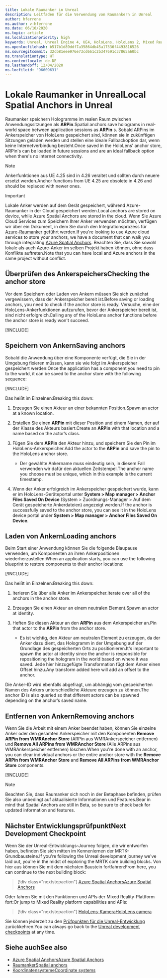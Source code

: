 ```yaml
---
title: Lokale Raumanker in Unreal
description: Leitfaden für die Verwendung von Raumankern in Unreal
author: hferrone
ms.author: v-hferrone
ms.date: 06/10/2020
ms.topic: article
ms.localizationpriority: high
keywords: Unreal, Unreal Engine 4, UE4, HoloLens, HoloLens 2, Mixed Reality, Entwicklung, Features, Dokumentation, Leitfäden, Hologramme, Raumanker, Mixed Reality-Headset, Windows Mixed Reality-Headset, Virtual Reality-Headset
ms.openlocfilehash: b517b1d89ddf7a35864db45a17336f4493816526
ms.sourcegitcommit: 32cb81eee976e73cd661c2b347691c37865a60bc
ms.translationtype: HT
ms.contentlocale: de-DE
ms.lasthandoff: 12/04/2020
ms.locfileid: "96609631"
---
```

# <a name="local-spatial-anchors-in-unreal"></a><span data-ttu-id="19b27-104">Lokale Raumanker in Unreal</span><span class="sxs-lookup"><span data-stu-id="19b27-104">Local Spatial Anchors in Unreal</span></span>

<span data-ttu-id="19b27-105">Raumanker speichern Hologramme im realen Raum zwischen Anwendungssitzungen als **ARPin**.</span><span class="sxs-lookup"><span data-stu-id="19b27-105">Spatial anchors save holograms in real-world space between application sessions as **ARPin** s.</span></span> <span data-ttu-id="19b27-106">Sobald ARPins im Ankerspeicher von HoloLens gespeichert sind, können sie in zukünftigen Sitzungen geladen werden und stellen eine ideale Fallbackoption dar, wenn keine Internetverbindung besteht.</span><span class="sxs-lookup"><span data-stu-id="19b27-106">Once saved in the HoloLens' anchor store, ARPin's can be loaded in future sessions and are an ideal fallback option when there's no internet connectivity.</span></span>

> [!NOTE]
> <span data-ttu-id="19b27-107">Ankerfunktionen aus UE 4.25 sind in 4.26 veraltet und sollten durch neuere ersetzt werden.</span><span class="sxs-lookup"><span data-stu-id="19b27-107">Anchor functions from UE 4.25 are obsolete in 4.26 and should be replaced with newer ones.</span></span> 

> [!IMPORTANT]
> <span data-ttu-id="19b27-108">Lokale Anker werden auf dem Gerät gespeichert, während Azure-Raumanker in der Cloud gespeichert werden.</span><span class="sxs-lookup"><span data-stu-id="19b27-108">Local anchors are stored on device, while Azure Spatial Anchors are stored in the cloud.</span></span> <span data-ttu-id="19b27-109">Wenn Sie Azure Cloud Services zum Speichern Ihrer Anker verwenden möchten, verfügen wir über ein Dokument, in dem Sie durch den Integrationsprozess für [Azure-Raumanker](unreal-azure-spatial-anchors.md) geführt werden.</span><span class="sxs-lookup"><span data-stu-id="19b27-109">If you're looking to use Azure cloud services to store your anchors, we have a document that can walk you through integrating [Azure Spatial Anchors](unreal-azure-spatial-anchors.md).</span></span> <span data-ttu-id="19b27-110">Beachten Sie, dass Sie sowohl lokale als auch Azure-Anker im selben Projekt haben können, ohne dass Konflikte auftreten.</span><span class="sxs-lookup"><span data-stu-id="19b27-110">Note that you can have local and Azure anchors in the same project without conflict.</span></span>

## <a name="checking-the-anchor-store"></a><span data-ttu-id="19b27-111">Überprüfen des Ankerspeichers</span><span class="sxs-lookup"><span data-stu-id="19b27-111">Checking the anchor store</span></span>

<span data-ttu-id="19b27-112">Vor dem Speichern oder Laden von Ankern müssen Sie sich zunächst vergewissern, dass der Ankerspeicher bereit ist.</span><span class="sxs-lookup"><span data-stu-id="19b27-112">Before saving or loading anchors, you need to check if the anchor store is ready.</span></span>  <span data-ttu-id="19b27-113">Versuche, eine der HoloLens-Ankerfunktionen aufzurufen, bevor der Ankerspeicher bereit ist, sind nicht erfolgreich.</span><span class="sxs-lookup"><span data-stu-id="19b27-113">Calling any of the HoloLens anchor functions before the anchor store is ready won't succeed.</span></span>  

[!INCLUDE[](includes/tabs-sa-1.md)]

## <a name="saving-anchors"></a><span data-ttu-id="19b27-114">Speichern von Ankern</span><span class="sxs-lookup"><span data-stu-id="19b27-114">Saving anchors</span></span>

<span data-ttu-id="19b27-115">Sobald die Anwendung über eine Komponente verfügt, die Sie in der Umgebung fixieren müssen, kann sie wie folgt im Ankerspeicher gespeichert werden:</span><span class="sxs-lookup"><span data-stu-id="19b27-115">Once the application has a component you need to pin to the world, it can be saved to the anchor store with the following sequence:</span></span> 

[!INCLUDE[](includes/tabs-sa-2.md)]

<span data-ttu-id="19b27-116">Das heißt im Einzelnen:</span><span class="sxs-lookup"><span data-stu-id="19b27-116">Breaking this down:</span></span>
1. <span data-ttu-id="19b27-117">Erzeugen Sie einen Akteur an einer bekannten Position.</span><span class="sxs-lookup"><span data-stu-id="19b27-117">Spawn an actor at a known location.</span></span>
2. <span data-ttu-id="19b27-118">Erstellen Sie einen **ARPin** mit dieser Position und einem Namen, der auf der Klasse des Akteurs basiert.</span><span class="sxs-lookup"><span data-stu-id="19b27-118">Create an **ARPin** with that location and a name based on the actor’s class.</span></span> 
3. <span data-ttu-id="19b27-119">Fügen Sie dem **ARPin** den Akteur hinzu, und speichern Sie den Pin im HoloLens-Ankerspeicher.</span><span class="sxs-lookup"><span data-stu-id="19b27-119">Add the actor to the **ARPin** and save the pin to the HoloLens anchor store.</span></span>  
    * <span data-ttu-id="19b27-120">Der gewählte Ankername muss eindeutig sein, in diesem Fall verwenden wir dafür den aktuellen Zeitstempel.</span><span class="sxs-lookup"><span data-stu-id="19b27-120">The anchor name you choose must be unique, which in this example is the current timestamp.</span></span> 

4. <span data-ttu-id="19b27-121">Wenn der Anker erfolgreich im Ankerspeicher gespeichert wurde, kann er im HoloLens-Geräteportal unter **System > Map manager > Anchor Files Saved On Device** (System > Zuordnungs-Manager > Auf dem Gerät gespeicherte Ankerdateien) angezeigt werden.</span><span class="sxs-lookup"><span data-stu-id="19b27-121">If the anchor is successfully saved to the anchor store, you can see it in the HoloLens device portal under **System > Map manager > Anchor Files Saved On Device**.</span></span> 

## <a name="loading-anchors"></a><span data-ttu-id="19b27-122">Laden von Ankern</span><span class="sxs-lookup"><span data-stu-id="19b27-122">Loading anchors</span></span>

<span data-ttu-id="19b27-123">Beim Start einer Anwendung können Sie die folgende Blaupause verwenden, um Komponenten an ihren Ankerpositionen wiederherzustellen:</span><span class="sxs-lookup"><span data-stu-id="19b27-123">When an application starts, you can use the following blueprint to restore components to their anchor locations:</span></span>

[!INCLUDE[](includes/tabs-sa-3.md)]

<span data-ttu-id="19b27-124">Das heißt im Einzelnen:</span><span class="sxs-lookup"><span data-stu-id="19b27-124">Breaking this down:</span></span>
1. <span data-ttu-id="19b27-125">Iterieren Sie über alle Anker im Ankerspeicher.</span><span class="sxs-lookup"><span data-stu-id="19b27-125">Iterate over all of the anchors in the anchor store.</span></span> 
2. <span data-ttu-id="19b27-126">Erzeugen Sie einen Akteur an einem neutralen Element.</span><span class="sxs-lookup"><span data-stu-id="19b27-126">Spawn an actor at identity.</span></span>
3. <span data-ttu-id="19b27-127">Heften Sie diesen Akteur an den **ARPin** aus dem Ankerspeicher an.</span><span class="sxs-lookup"><span data-stu-id="19b27-127">Pin that actor to the **ARPin** from the anchor store.</span></span>  

    * <span data-ttu-id="19b27-128">Es ist wichtig, den Akteur am neutralen Element zu erzeugen, da der Anker dazu dient, das Hologramm in der Umgebung auf der Grundlage des gespeicherten Orts zu positionieren.</span><span class="sxs-lookup"><span data-stu-id="19b27-128">It's important to spawn the actor at identity since the anchor is responsible for repositioning the hologram in the world based on where it was saved.</span></span> <span data-ttu-id="19b27-129">Jede hier hinzugefügte Transformation fügt dem Anker einen Offset hinzu.</span><span class="sxs-lookup"><span data-stu-id="19b27-129">Any transform added here will add an offset to the anchor.</span></span> 

<span data-ttu-id="19b27-130">Die Anker-ID wird ebenfalls abgefragt, um abhängig vom gespeicherten Namen des Ankers unterschiedliche Akteure erzeugen zu können.</span><span class="sxs-lookup"><span data-stu-id="19b27-130">The anchor ID is also queried so that different actors can be spawned depending on the anchor’s saved name.</span></span> 

## <a name="removing-anchors"></a><span data-ttu-id="19b27-131">Entfernen von Ankern</span><span class="sxs-lookup"><span data-stu-id="19b27-131">Removing anchors</span></span> 

<span data-ttu-id="19b27-132">Wenn Sie die Arbeit mit einem Anker beendet haben, können Sie einzelne Anker oder den gesamten Ankerspeicher mit den Komponenten **Remove ARPin from WMRAnchor Store** (ARPin aus WMRAnkerspeicher entfernen) und **Remove All ARPins from WMRAnchor Store** (Alle ARPins aus WMRAnkerspeicher entfernen) löschen.</span><span class="sxs-lookup"><span data-stu-id="19b27-132">When you're done with an anchor, you can clear individual anchors or the entire anchor store with the **Remove ARPin from WMRAnchor Store** and **Remove All ARPins from WMRAnchor Store** components.</span></span>

[!INCLUDE[](includes/tabs-sa-4.md)]

> [!NOTE]
> <span data-ttu-id="19b27-133">Beachten Sie, dass Raumanker sich noch in der Betaphase befinden, prüfen Sie also unbedingt auf aktualisierte Informationen und Features.</span><span class="sxs-lookup"><span data-stu-id="19b27-133">Bear in mind that Spatial Anchors are still in Beta, so be sure to check back for updated information and features.</span></span>

## <a name="next-development-checkpoint"></a><span data-ttu-id="19b27-134">Nächster Entwicklungsprüfpunkt</span><span class="sxs-lookup"><span data-stu-id="19b27-134">Next Development Checkpoint</span></span>

<span data-ttu-id="19b27-135">Wenn Sie der Unreal-Entwicklungs-Journey folgen, die wir entworfen haben, befinden Sie sich mitten im Kennenlernen der MRTK-Grundbausteine.</span><span class="sxs-lookup"><span data-stu-id="19b27-135">If you're following the Unreal development journey we've laid out, you're in the midst of exploring the MRTK core building blocks.</span></span> <span data-ttu-id="19b27-136">Von hier aus können Sie mit dem nächsten Baustein fortfahren:</span><span class="sxs-lookup"><span data-stu-id="19b27-136">From here, you can continue to the next building block:</span></span> 

> [!div class="nextstepaction"]
> [<span data-ttu-id="19b27-137">Azure Spatial Anchors</span><span class="sxs-lookup"><span data-stu-id="19b27-137">Azure Spatial Anchors</span></span>](unreal-azure-spatial-anchors.md)

<span data-ttu-id="19b27-138">Oder fahren Sie mit den Funktionen und APIs der Mixed Reality-Plattform fort:</span><span class="sxs-lookup"><span data-stu-id="19b27-138">Or jump to Mixed Reality platform capabilities and APIs:</span></span>

> [!div class="nextstepaction"]
> [<span data-ttu-id="19b27-139">HoloLens-Kamera</span><span class="sxs-lookup"><span data-stu-id="19b27-139">HoloLens camera</span></span>](unreal-hololens-camera.md)

<span data-ttu-id="19b27-140">Sie können jederzeit zu den [Prüfpunkten für die Unreal-Entwicklung](unreal-development-overview.md#2-core-building-blocks) zurückkehren.</span><span class="sxs-lookup"><span data-stu-id="19b27-140">You can always go back to the [Unreal development checkpoints](unreal-development-overview.md#2-core-building-blocks) at any time.</span></span>

## <a name="see-also"></a><span data-ttu-id="19b27-141">Siehe auch</span><span class="sxs-lookup"><span data-stu-id="19b27-141">See also</span></span>
* [<span data-ttu-id="19b27-142">Azure Spatial Anchors</span><span class="sxs-lookup"><span data-stu-id="19b27-142">Azure Spatial Anchors</span></span>](unreal-azure-spatial-anchors.md)
* [<span data-ttu-id="19b27-143">Raumanker</span><span class="sxs-lookup"><span data-stu-id="19b27-143">Spatial anchors</span></span>](../../design/spatial-anchors.md)
* [<span data-ttu-id="19b27-144">Koordinatensysteme</span><span class="sxs-lookup"><span data-stu-id="19b27-144">Coordinate systems</span></span>](../../design/coordinate-systems.md)

